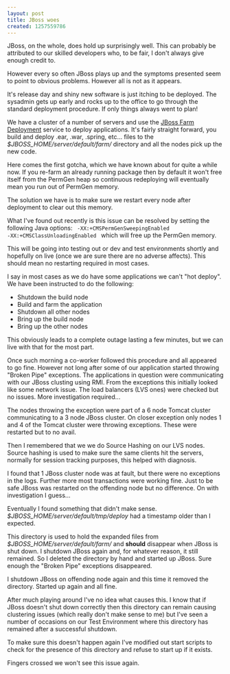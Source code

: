 ```yaml
--- 
layout: post
title: JBoss woes
created: 1257559786
---
```

JBoss, on the whole, does hold up surprisingly well. This can probably be attributed to our skilled developers who, to be fair, I don't always give enough credit to.

However every so often JBoss plays up and the symptoms presented seem to point to obvious problems. However all is not as it appears.

It's release day and shiny new software is just itching to be deployed. The sysadmin gets up early and rocks up to the office to go through the standard deployment procedure. If only things always went to plan!

We have a cluster of a number of servers and use the <a href="http://www.jboss.org/community/wiki/JBossFarmDeployment">JBoss Farm Deployment</a> service to deploy applications. It's fairly straight forward, you build and deploy .ear, .war, .spring, etc... files to the <em>$JBOSS_HOME/server/default/farm/</em> directory and all the nodes pick up the new code.

Here comes the first gotcha, which we have known about for quite a while now. If you re-farm an already running package then by default it won't free itself from the PermGen heap so continuous redeploying will eventually mean you run out of PermGen memory.

The solution we have is to make sure we restart every node after deployment to clear out this memory.

What I've found out recently is this issue can be resolved by setting the following Java options:
<code>
-XX:+CMSPermGenSweepingEnabled -XX:+CMSClassUnloadingEnabled
</code>
which will free up the PermGen memory.

This will be going into testing out or dev and test environments shortly and hopefully on live (once we are sure there are no adverse affects). This should mean no restarting required in most cases.


I say in most cases as we do have some applications we can't "hot deploy". We have been instructed to do the following:

<ul>
<li>Shutdown the build node</li>
<li>Build and farm the application</li>
<li>Shutdown all other nodes</li>
<li>Bring up the build node</li>
<li>Bring up the other nodes</li>
</ul>

This obviously leads to a complete outage lasting a few minutes, but we can live with that for the most part.

Once such morning a co-worker followed this procedure and all appeared to go fine. However not long after some of our application started throwing "Broken Pipe" exceptions. The applications in question were communicating with our JBoss clusting using RMI. From the exceptions this initially looked like some network issue. The load balancers (LVS ones) were checked but no issues. More investigation required...

The nodes throwing the exception were part of a 6 node Tomcat cluster communicating to a 3 node JBoss cluster. On closer exception only nodes 1 and 4 of the Tomcat cluster were throwing exceptions. These were restarted but to no avail.

Then I remembered that we we do Source Hashing on our LVS nodes. Source hashing is used to make sure the same clients hit the servers, normally for session tracking purposes, this helped with diagnosis.

I found that 1 JBoss cluster node was at fault, but there were no exceptions in the logs. Further more most transactions were working fine. Just to be safe JBoss was restarted on the offending node but no difference. On with investigation I guess...

Eventually I found something that didn't make sense. <em>$JBOSS_HOME/server/default/tmp/deploy</em> had a timestamp older than I expected.

This directory is used to hold the expanded files from <em>$JBOSS_HOME/server/default/farm/</em> and <b>should</b> disappear when JBoss is shut down. I shutdown JBoss again and, for whatever reason, it still remained. So I deleted the directory by hand and started up JBoss. Sure enough the "Broken Pipe" exceptions disappeared.

I shutdown JBoss on offending node again and this time it removed the directory. Started up again and all fine.


After much playing around I've no idea what causes this. I know that if JBoss doesn't shut down correctly then this directory can remain causing clustering issues (which really don't make sense to me) but I've seen a number of occasions on our Test Environment where this directory has remained after a successful shutdown.

To make sure this doesn't happen again I've modified out start scripts to check for the presence of this directory and refuse to start up if it exists.

Fingers crossed we won't see this issue again.

